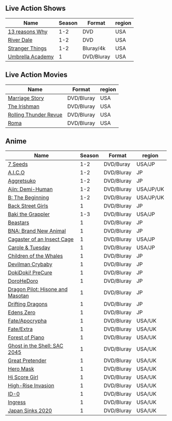 ## Live Action Shows
| Name | Season | Format | region |
|-----------	|------------  | -------------| ---------|
| [13 reasons Why ](https://www.imdb.com/title/tt1837492)| 1-2 | DVD | USA |
| [River Dale](https://www.imdb.com/title/tt4574334)| 1-2 | DVD | USA |
| [Stranger Things](https://www.imdb.com/title/tt4574334)| 1-2 | Bluray/4k | USA |
| [Umbrella Academy](https://www.imdb.com/title/tt1312171) | 1 | DVD/Bluray | USA |
 
## Live Action Movies
| Name | Format | region |
|-----------	|-------------------------| ---------|
| [Marriage Story](https://www.imdb.com/title/tt7653254)| DVD/Bluray | USA |
| [The Irishman](https://www.imdb.com/title/tt1302006)| DVD/Bluray | USA |
| [Rolling Thunder Revue](https://www.imdb.com/title/tt9577852)| DVD/Bluray | USA |
| [Roma](https://www.imdb.com/title/tt6155172)| DVD/Bluray | USA |

## Anime
| Name | Season | Format | region |
|-----------	|------------  | -------------| ---------|
| [7 Seeds ](https://www.imdb.com/title/tt9348718)                         | 1-2 | DVD/Buray | USA/JP |
| [A.I.C.O](https://www.imdb.com/title/tt8116380)                          | 1-2 | DVD/Bluray | JP |
| [Aggretsuko](https://www.imdb.com/title/tt8019444)                       | 1-2 | DVD/Bluray | JP |
| [Ajin: Demi-Human](https://www.imdb.com/title/tt5537534)                 | 1-2 | DVD/Bluray | USA/JP/UK |
| [B: The Beginning](https://www.imdb.com/title/tt7944664)                 | 1-2 | DVD/Bluray | USA/JP/UK |
| [Back Street Girls](https://www.imdb.com/title/tt8693818)                | 1 | DVD/Bluray | JP |
| [Baki the Grappler](https://www.imdb.com/title/tt6357658)                | 1-3 | DVD/Bluray | USA/JP |
| [Beastars](https://www.imdb.com/title/tt11043632)                        | 1 | DVD/Bluray | JP |
| [BNA: Brand New Animal](https://www.imdb.com/title/tt12013558)           | 1 | DVD/Bluray | JP |
| [Cagaster of an Insect Cage](https://www.imdb.com/title/tt9288892)       | 1 | DVD/Bluray | USA/JP |
| [Carole & Tuesday](https://www.imdb.com/title/tt8107988)                 | 1 | DVD/Bluray | USA/JP |
| [Children of the Whales](https://www.imdb.com/title/tt7484994)           | 1 | DVD/Bluray | JP |
| [Devilman Crybaby](https://www.imdb.com/title/tt6660498)                 | 1 | DVD/Bluray | JP |
| [DokiDoki! PreCure](https://www.imdb.com/title/tt4621212)                | 1 | DVD/Bluray | JP |
| [DoroHeDoro](https://www.imdb.com/title/tt11147852)                       | 1 | DVD/Bluray | JP |
| [Dragon Pilot: Hisone and Masotan](https://www.imdb.com/title/tt1312171) | 1 | DVD/Bluray | JP |
| [Drifting Dragons](https://www.imdb.com/title/tt1312171)                 | 1 | DVD/Bluray | JP |
| [Edens Zero](https://www.imdb.com/title/tt1312171)                       | 1 | DVD/Bluray | JP |
| [Fate/Apocrypha](https://www.imdb.com/title/tt1312171)                   | 1 | DVD/Bluray | USA/UK |
| [Fate/Extra](https://www.imdb.com/title/tt1312171)                       | 1 | DVD/Bluray | USA/UK |
| [Forest of Piano](https://www.imdb.com/title/tt1312171)                  | 1 | DVD/Bluray | USA/UK |
| [Ghost in the Shell: SAC 2045](https://www.imdb.com/title/tt1312171)     | 1 | DVD/Bluray | USA/UK |
| [Great Pretender](https://www.imdb.com/title/tt1312171)                  | 1 | DVD/Bluray | USA/UK |
| [Hero Mask](https://www.imdb.com/title/tt1312171)                        | 1 | DVD/Bluray | USA/UK |
| [Hi Score Girl](https://www.imdb.com/title/tt1312171)                    | 1 | DVD/Bluray | USA/UK |
| [High-Rise Invasion](https://www.imdb.com/title/tt1312171)               | 1 | DVD/Bluray | USA/UK |
| [ID-0](https://www.imdb.com/title/tt1312171)                             | 1 | DVD/Bluray | USA/UK |
| [Ingress](https://www.imdb.com/title/tt1312171)                          | 1 | DVD/Bluray | USA/UK |
| [Japan Sinks 2020](https://www.imdb.com/title/tt1312171)                 | 1 | DVD/Bluray | USA/UK |
